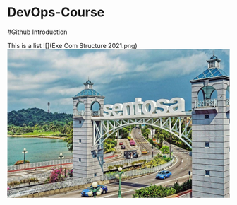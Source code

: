 # DevOps-Course
#Github Introduction

This is a list
![](Exe Com Structure 2021.png)
![](sentosa.jpg)
